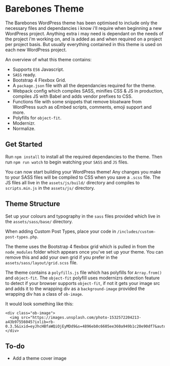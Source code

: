 # Barebones Theme

The Barebones WordPress theme has been optimised to include only the necessary files and dependancies i know i'll require when beginning a new WordPress project. Anything extra i may need is dependant on the needs of the project i'm working on, and is added as and when required on a project per project basis. But usually everything contained in this theme is used on each new WordPress project.

An overview of what this theme contains:

- Supports `ES6` Javascript.
- `SASS` ready.
- Bootstrap 4 Flexbox Grid.
- A `package.json` file with all the dependancies required for the theme.
- Webpack config which compiles SASS, minifies CSS & JS in production, compiles JS with Babel and adds vendor prefixes to CSS.
- Functions file with some snippets that remove bloatware from WordPress such as oEmbed scripts, comments, emoji support and more.  
- Polyfills for `object-fit`.
- Modernizr.
- Normalize.

## Get Started

Run `npm install` to install all the required dependancies to the theme. Then run `npm run watch` to begin watching your `SASS` and `JS` files.

You can now start building your WordPress theme! Any changes you make to your SASS files will be compiled to CSS when you save a `.scss` file. The JS files all live in the `assets/js/build/` directory and compiles to `scripts.min.js` in the `assets/js/` directory.

## Theme Structure

Set up your colours and typography in the `sass` files provided which live in the `assets/sass/base/` directory. 

When adding Custom Post Types, place your code in `/includes/custom-post-types.php`.

The theme uses the Bootstrap 4 flexbox grid which is pulled in from the `node_modules` folder which appears once you've set up your theme. You can remove this and add your own grid if you prefer in the `assets/sass/layout/grid.scss` file.

The theme contains a `polyfills.js` file which has polyfills for `Array.from()` and `object-fit`. The `object-fit` polyfill uses modernizrs detection feature to detect if your browser supports `object-fit`, if not it gets your image src and adds it to the wrapping div as a `background-image` provided the wrapping div has a class of `ob-image`.

It would look something like this:

```
<div class="ob-image">
  <img src="https://images.unsplash.com/photo-1532572204213-a43b97556045?ixlib=rb-0.3.5&ixid=eyJhcHBfaWQiOjEyMDd9&s=4896eb0c6605ee360a949b1c20e90df7&auto=format&fit=crop&w=634&q=80">
</div>
```

## To-do

- Add a theme cover image
